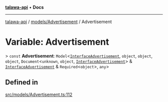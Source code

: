 [**talawa-api**](../../../README.md) • **Docs**

***

[talawa-api](../../../modules.md) / [models/Advertisement](../README.md) / Advertisement

# Variable: Advertisement

\> `const` **Advertisement**: `Model`\<[`InterfaceAdvertisement`](../interfaces/InterfaceAdvertisement.md), `object`, `object`, `object`, `Document`\<`unknown`, `object`, [`InterfaceAdvertisement`](../interfaces/InterfaceAdvertisement.md)\> & [`InterfaceAdvertisement`](../interfaces/InterfaceAdvertisement.md) & `Required`\<`object`\>, `any`\>

## Defined in

[src/models/Advertisement.ts:112](https://github.com/PalisadoesFoundation/talawa-api/blob/7fc9f13527dc6ead651f268e58527dcc279b95bc/src/models/Advertisement.ts#L112)

